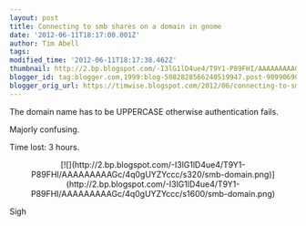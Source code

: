 ```yaml
---
layout: post
title: Connecting to smb shares on a domain in gnome
date: '2012-06-11T18:17:00.001Z'
author: Tim Abell
tags: 
modified_time: '2012-06-11T18:17:38.462Z'
thumbnail: http://2.bp.blogspot.com/-I3lG1lD4ue4/T9Y1-P89FHI/AAAAAAAAAGc/4q0gUYZYccc/s72-c/smb-domain.png
blogger_id: tag:blogger.com,1999:blog-5082828566240519947.post-909906901858651246
blogger_orig_url: https://timwise.blogspot.com/2012/06/connecting-to-smb-shares-on-domain-in.html
---
```


The domain name has to be UPPERCASE otherwise authentication fails.  

Majorly confusing.  

Time lost: 3 hours.  

<div class="separator" style="clear: both; text-align: center;">[![](http://2.bp.blogspot.com/-I3lG1lD4ue4/T9Y1-P89FHI/AAAAAAAAAGc/4q0gUYZYccc/s320/smb-domain.png)](http://2.bp.blogspot.com/-I3lG1lD4ue4/T9Y1-P89FHI/AAAAAAAAAGc/4q0gUYZYccc/s1600/smb-domain.png)</div>

Sigh

